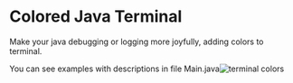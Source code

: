 # Colored Java Terminal

Make your java debugging or logging more joyfully, adding colors to terminal.

You can see examples with descriptions in file Main.java![terminal colors](https://user-images.githubusercontent.com/45999929/199678482-d399958e-3d5b-4a6e-8ecb-f2f0625a4e33.png)
